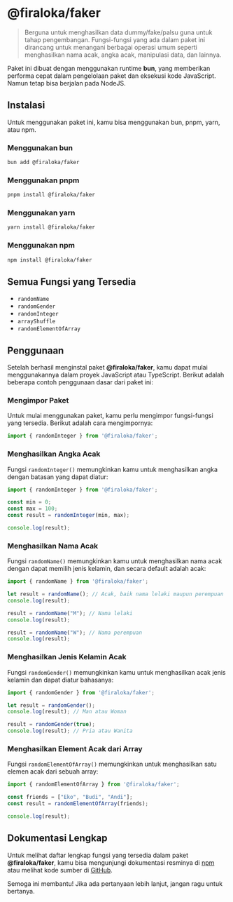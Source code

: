# @firaloka/faker
> Berguna untuk menghasilkan data dummy/fake/palsu guna untuk tahap pengembangan. Fungsi-fungsi yang ada dalam paket ini dirancang untuk menangani berbagai operasi umum seperti menghasilkan nama acak, angka acak, manipulasi data, dan lainnya.

Paket ini dibuat dengan menggunakan runtime **bun**, yang memberikan performa cepat dalam pengelolaan paket dan eksekusi kode JavaScript. Namun tetap bisa berjalan pada NodeJS.

## Instalasi
Untuk menggunakan paket ini, kamu bisa menggunakan bun, pnpm, yarn, atau npm.

### Menggunakan bun
```bash
bun add @firaloka/faker
```
### Menggunakan pnpm
```bash
pnpm install @firaloka/faker
```
### Menggunakan yarn
```bash
yarn install @firaloka/faker
```
### Menggunakan npm
```bash
npm install @firaloka/faker
```

## Semua Fungsi yang Tersedia
- `randomName`
- `randomGender`
- `randomInteger`
- `arrayShuffle`
- `randomElementOfArray`

## Penggunaan
Setelah berhasil menginstal paket **@firaloka/faker**, kamu dapat mulai menggunakannya dalam proyek JavaScript atau TypeScript. Berikut adalah beberapa contoh penggunaan dasar dari paket ini:

### Mengimpor Paket
Untuk mulai menggunakan paket, kamu perlu mengimpor fungsi-fungsi yang tersedia. Berikut adalah cara mengimpornya:

```typescript
import { randomInteger } from '@firaloka/faker';
```

### Menghasilkan Angka Acak
Fungsi `randomInteger()` memungkinkan kamu untuk menghasilkan angka dengan batasan yang dapat diatur:

```typescript
import { randomInteger } from '@firaloka/faker';

const min = 0;
const max = 100;
const result = randomInteger(min, max);

console.log(result);
```

### Menghasilkan Nama Acak
Fungsi `randomName()` memungkinkan kamu untuk menghasilkan nama acak dengan dapat memilih jenis kelamin, dan secara default adalah acak:

```typescript
import { randomName } from '@firaloka/faker';

let result = randomName(); // Acak, baik nama lelaki maupun perempuan
console.log(result);

result = randomName("M"); // Nama lelaki
console.log(result);

result = randomName("W"); // Nama perempuan
console.log(result);
```

### Menghasilkan Jenis Kelamin Acak
Fungsi `randomGender()` memungkinkan kamu untuk menghasilkan acak jenis kelamin dan dapat diatur bahasanya:

```typescript
import { randomGender } from '@firaloka/faker';

let result = randomGender();
console.log(result); // Man atau Woman

result = randomGender(true);
console.log(result); // Pria atau Wanita
```

### Menghasilkan Element Acak dari Array
Fungsi `randomElementOfArray()` memungkinkan untuk menghasilkan satu elemen acak dari sebuah array:

```typescript
import { randomElementOfArray } from '@firaloka/faker';

const friends = ["Eko", "Budi", "Andi"];
const result = randomElementOfArray(friends);

console.log(result);
```

## Dokumentasi Lengkap
Untuk melihat daftar lengkap fungsi yang tersedia dalam paket **@firaloka/faker**, kamu bisa mengunjungi dokumentasi resminya di [npm](https://www.npmjs.com/package/@firaloka/faker) atau melihat kode sumber di [GitHub](https://github.com/firaloka/faker).

Semoga ini membantu! Jika ada pertanyaan lebih lanjut, jangan ragu untuk bertanya.
